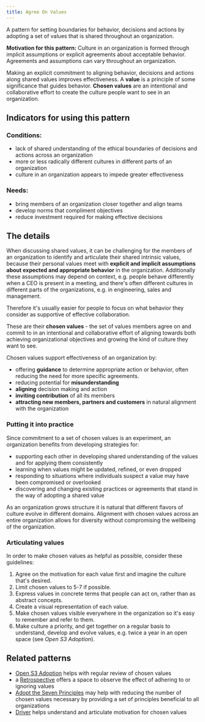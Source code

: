 ```yaml
---
title: Agree On Values 
---
```


A pattern for setting boundaries for behavior, decisions and actions by adopting a set of  values that is shared throughout an organization.

**Motivation for this pattern:** Culture in an organization is formed through implicit assumptions or explicit agreements about acceptable behavior. Agreements and assumptions can vary throughout an organization. 

Making an explicit commitment to aligning behavior, decisions and actions along shared values improves effectiveness. A **value** is a principle of some significance that guides behavior. **Chosen values** are an intentional and collaborative effort to create the culture people want to see in an organization. 


## Indicators for using this pattern


### Conditions:

* lack of shared understanding of the ethical boundaries of decisions and actions across an organization
* more or less radically different cultures in different parts of an organization
* culture in an organization appears to impede greater effectiveness

  
### Needs:

* bring members of an organization closer together and align teams
* develop norms that compliment objectives
* reduce investment required for making effective decisions

  
## The details ##

When discussing shared values, it can be challenging for the members of an organization to identify and articulate their shared intrinsic values, because their personal values meet with **explicit and implicit assumptions about expected and appropriate behavior** in the organization. Additionally these assumptions may depend on context, e.g. people behave differently when a CEO is present in a meeting,  and there's often different cultures in different parts of the organizations, e.g. in engineering, sales and management.

Therefore it's usually easier for people to focus on what behavior they consider as supportive of effective collaboration. 

These are their **chosen values** - the set of values members agree on and commit to in an intentional and collaborative effort of aligning towards both achieving organizational objectives and growing the kind of culture they want to see.

Chosen values support effectiveness of an organization by:

* offering **guidance** to determine appropriate action or behavior, often reducing the need for more specific agreements.
* reducing potential for **misunderstanding**
* **aligning** decision making and action
* **inviting contribution** of all its members
* **attracting new members, partners and customers** in natural alignment with the organization


### Putting it into practice ###

Since commitment to a set of chosen values is an experiment, an organization benefits from developing strategies for:

* supporting each other in developing shared understanding of the values and for applying them consistently
* learning when values might be updated, refined, or even dropped
* responding to situations where individuals suspect  a value may have been compromised or overlooked
* discovering and changing existing practices or agreements that stand in the way of adopting a shared value

As an organization grows structure it is natural that different flavors of culture evolve in different domains. Alignment with chosen values across an entire organization allows for diversity without compromising the wellbeing of the organization.


### Articulating values ###

In order to make chosen values as helpful as possible, consider these guidelines:

1. Agree on the motivation for each value first and imagine the culture that's desired.
2. Limit chosen values to 5-7 if possible.
3. Express values in concrete terms that people can act on, rather than as abstract concepts.
4. Create a visual representation of each value.
5. Make chosen values visible everywhere in the organization so it's easy to remember and refer to them.
6. Make culture a priority, and get together on a regular basis to understand, develop and evolve values, e.g. twice a year in an open space (see *Open S3 Adoption*).


## Related patterns ##

* [Open S3 Adoption](open-s3-adoption.html) helps with regular review of chosen values
* a [Retrospective](retrospective.html) offers a space to observe the effect of adhering to or ignoring values
* [Adopt the Seven Principles](adopt-the-seven-principles.html) may help with reducing the number of chosen values necessary by providing a set of principles beneficial to all organizations
* [Driver](driver.html) helps understand and articulate motivation for chosen values
